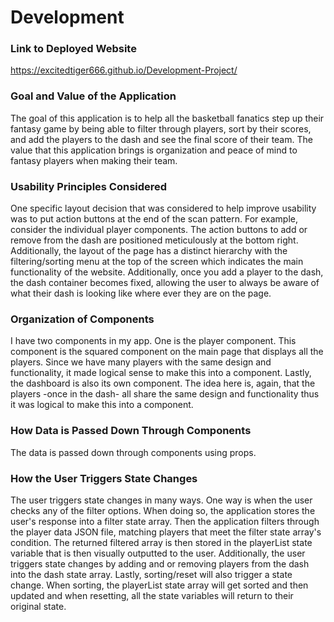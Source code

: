 # Development

### Link to Deployed Website

https://excitedtiger666.github.io/Development-Project/

### Goal and Value of the Application

The goal of this application is to help all the basketball fanatics step up their fantasy game by being able to filter through players, sort by their scores, and add the players to the dash and see the final score of their team. The value that this application brings is organization and peace of mind to fantasy players when making their team.

### Usability Principles Considered

One specific layout decision that was considered to help improve usability was to put action buttons at the end of the scan pattern. For example, consider the individual player components. The action buttons to add or remove from the dash are positioned meticulously at the bottom right. Additionally, the layout of the page has a distinct hierarchy with the filtering/sorting menu at the top of the screen which indicates the main functionality of the website. Additionally, once you add a player to the dash, the dash container becomes fixed, allowing the user to always be aware of what their dash is looking like where ever they are on the page.

### Organization of Components

I have two components in my app. One is the player component. This component is the squared component on the main page that displays all the players. Since we have many players with the same design and functionality, it made logical sense to make this into a component. Lastly, the dashboard is also its own component. The idea here is, again, that the players -once in the dash- all share the same design and functionality thus it was logical to make this into a component.

### How Data is Passed Down Through Components

The data is passed down through components using props.

### How the User Triggers State Changes

The user triggers state changes in many ways. One way is when the user checks any of the filter options. When doing so, the application stores the user's response into a filter state array. Then the application filters through the player data JSON file, matching players that meet the filter state array's condition. The returned filtered array is then stored in the playerList state variable that is then visually outputted to the user. Additionally, the user triggers state changes by adding and or removing players from the dash into the dash state array. Lastly, sorting/reset will also trigger a state change. When sorting, the playerList state array will get sorted and then updated and when resetting, all the state variables will return to their original state.
